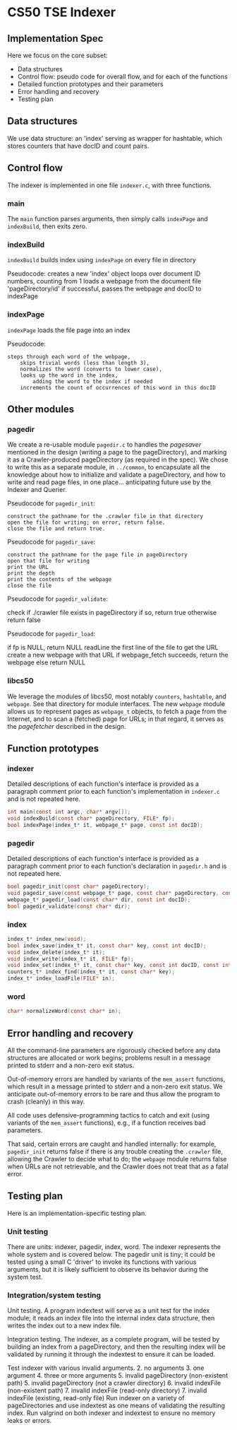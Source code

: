 # CS50 TSE Indexer
## Implementation Spec

Here we focus on the core subset:

-  Data structures
-  Control flow: pseudo code for overall flow, and for each of the functions
-  Detailed function prototypes and their parameters
-  Error handling and recovery
-  Testing plan

## Data structures 

We use data structure: an 'index' serving as wrapper for hashtable, which stores counters that have docID and count pairs.

## Control flow

The indexer is implemented in one file `indexer.c`, with three functions.

### main

The `main` function parses arguments, then simply calls `indexPage` and `indexBuild`, then exits zero.

### indexBuild

`indexBuild` builds index using `indexPage` on every file in directory

Pseudocode:
    creates a new 'index' object
    loops over document ID numbers, counting from 1
        loads a webpage from the document file 'pageDirectory/id'
        if successful, 
             passes the webpage and docID to indexPage

### indexPage

`indexPage` loads the file page into an index

Pseudocode:

    steps through each word of the webpage,
        skips trivial words (less than length 3),
        normalizes the word (converts to lower case),
        looks up the word in the index,
            adding the word to the index if needed
        increments the count of occurrences of this word in this docID

## Other modules

### pagedir

We create a re-usable module `pagedir.c` to handles the *pagesaver*  mentioned in the design (writing a page to the pageDirectory), and marking it as a Crawler-produced pageDirectory (as required in the spec).
We chose to write this as a separate module, in `../common`, to encapsulate all the knowledge about how to initialize and validate a pageDirectory, and how to write and read page files, in one place... anticipating future use by the Indexer and Querier.

Pseudocode for `pagedir_init`:

	construct the pathname for the .crawler file in that directory
	open the file for writing; on error, return false.
	close the file and return true.


Pseudocode for `pagedir_save`:

	construct the pathname for the page file in pageDirectory
	open that file for writing
	print the URL
	print the depth
	print the contents of the webpage
	close the file

Pseudocode for `pagedir_validate`:

 check if ./crawler file exists in pageDirectory
    if so, return true
    otherwise return false

Pseudocode for `pagedir_load`:

 if fp is NULL, return NULL
    readLine the first line of the file to get the URL
    create a new webpage with that URL
    if webpage_fetch succeeds, return the webpage
    else return NULL


### libcs50

We leverage the modules of libcs50, most notably `counters`, `hashtable`, and `webpage`.
See that directory for module interfaces.
The new `webpage` module allows us to represent pages as `webpage_t` objects, to fetch a page from the Internet, and to scan a (fetched) page for URLs; in that regard, it serves as the *pagefetcher* described in the design.

## Function prototypes

### indexer

Detailed descriptions of each function's interface is provided as a paragraph comment prior to each function's implementation in `indexer.c` and is not repeated here.

```c
int main(const int argc, char* argv[]);
void indexBuild(const char* pageDirectory, FILE* fp);
bool indexPage(index_t* it, webpage_t* page, const int docID);
```

### pagedir

Detailed descriptions of each function's interface is provided as a paragraph comment prior to each function's declaration in `pagedir.h` and is not repeated here.

```c
bool pagedir_init(const char* pageDirectory);
void pagedir_save(const webpage_t* page, const char* pageDirectory, const int docID);
webpage_t* pagedir_load(const char* dir, const int docID);
bool pagedir_validate(const char* dir);
```

### index

```c
index_t* index_new(void);
bool index_save(index_t* it, const char* key, const int docID);
void index_delete(index_t* it);
void index_write(index_t* it, FILE* fp);
void index_set(index_t* it, const char* key, const int docID, const int count);
counters_t* index_find(index_t* it, const char* key);
index_t* index_loadFile(FILE* in);
```

### word

```c
char* normalizeWord(const char* in);
```

## Error handling and recovery

All the command-line parameters are rigorously checked before any data structures are allocated or work begins; problems result in a message printed to stderr and a non-zero exit status.

Out-of-memory errors are handled by variants of the `mem_assert` functions, which result in a message printed to stderr and a non-zero exit status.
We anticipate out-of-memory errors to be rare and thus allow the program to crash (cleanly) in this way.

All code uses defensive-programming tactics to catch and exit (using variants of the `mem_assert` functions), e.g., if a function receives bad parameters.

That said, certain errors are caught and handled internally: for example, `pagedir_init` returns false if there is any trouble creating the `.crawler` file, allowing the Crawler to decide what to do; the `webpage` module returns false when URLs are not retrievable, and the Crawler does not treat that as a fatal error.

## Testing plan

Here is an implementation-specific testing plan.

### Unit testing

There are units: indexer, pagedir, index, word.
The indexer represents the whole system and is covered below.
The pagedir unit is tiny; it could be tested using a small C 'driver' to invoke its functions with various arguments, but it is likely sufficient to observe its behavior during the system test.



### Integration/system testing

Unit testing. A program indextest will serve as a unit test for the index module; it reads an index file into the internal index data structure, then writes the index out to a new index file.

Integration testing. The indexer, as a complete program, will be tested by building an index from a pageDirectory, and then the resulting index will be validated by running it through the indextest to ensure it can be loaded.

Test indexer with various invalid arguments. 2. no arguments 3. one argument 4. three or more arguments 5. invalid pageDirectory (non-existent path) 5. invalid pageDirectory (not a crawler directory) 6. invalid indexFile (non-existent path) 7. invalid indexFile (read-only directory) 7. invalid indexFile (existing, read-only file)
Run indexer on a variety of pageDirectories and use indextest as one means of validating the resulting index.
Run valgrind on both indexer and indextest to ensure no memory leaks or errors.
